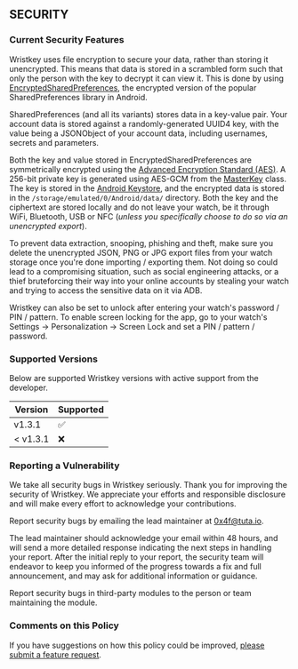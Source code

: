 ## SECURITY

### Current Security Features

Wristkey uses file encryption to secure your data, rather than storing it unencrypted. This means that data is stored in a scrambled form such that only the person with the key to decrypt it can view it. This is done by using [EncryptedSharedPreferences](https://developer.android.com/reference/androidx/security/crypto/EncryptedSharedPreferences), the encrypted version of the popular SharedPreferences library in Android.

SharedPreferences (and all its variants) stores data in a key-value pair. Your account data is stored against a randomly-generated UUID4 key, with the value being a JSONObject of your account data, including usernames, secrets and parameters.

Both the key and value stored in EncryptedSharedPreferences are symmetrically encrypted using the [Advanced Encryption Standard (AES)](https://web.archive.org/web/20210622171351/https://nvlpubs.nist.gov/nistpubs/FIPS/NIST.FIPS.197.pdf). A 256-bit private key is generated using AES-GCM from the [MasterKey](https://developer.android.com/reference/androidx/security/crypto/MasterKey) class. The key is stored in the [Android Keystore](https://developer.android.com/training/articles/keystore), and the encrypted data is stored in the `/storage/emulated/0/Android/data/` directory. Both the key and the ciphertext are stored locally and do not leave your watch, be it through WiFi, Bluetooth, USB or NFC (_unless you specifically choose to do so via an unencrypted export_).

To prevent data extraction, snooping, phishing and theft, make sure you delete the unencrypted JSON, PNG or JPG export files from your watch storage once you're done importing / exporting them. Not doing so could lead to a compromising situation, such as social engineering attacks, or a thief bruteforcing their way into your online accounts by stealing your watch and trying to access the sensitive data on it via ADB.

Wristkey can also be set to unlock after entering your watch's password / PIN / pattern. To enable screen locking for the app, go to your watch's Settings → Personalization → Screen Lock and set a PIN / pattern / password.

### Supported Versions

Below are supported Wristkey versions with active support from the developer.

| Version  | Supported          |
| -------  | ------------------ |
| v1.3.1   | :white_check_mark: |
| < v1.3.1 | :x:                |

### Reporting a Vulnerability

We take all security bugs in Wristkey seriously.
Thank you for improving the security of Wristkey. We appreciate your efforts and
responsible disclosure and will make every effort to acknowledge your
contributions.

Report security bugs by emailing the lead maintainer at 0x4f@tuta.io.

The lead maintainer should acknowledge your email within 48 hours, and will send a
more detailed response indicating the next steps in handling
your report. After the initial reply to your report, the security team will
endeavor to keep you informed of the progress towards a fix and full
announcement, and may ask for additional information or guidance.

Report security bugs in third-party modules to the person or team maintaining
the module.

### Comments on this Policy

If you have suggestions on how this policy could be improved, [please submit a
feature request](https://github.com/4f77616973/Wristkey/issues).
